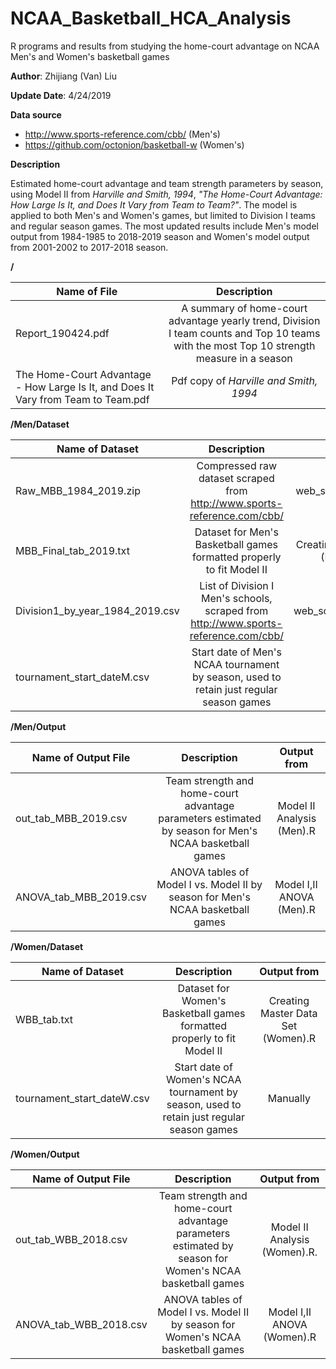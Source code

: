 # NCAA_Basketball_HCA_Analysis
R programs and results from studying the home-court advantage on NCAA Men's and Women's basketball games

**Author**: Zhijiang (Van) Liu

**Update Date**: 4/24/2019

**Data source**
* http://www.sports-reference.com/cbb/ (Men's)
* https://github.com/octonion/basketball-w (Women's)

**Description**

Estimated home-court advantage and team strength parameters by season, using Model II from *Harville and Smith, 1994*, *"The Home-Court Advantage: How Large Is It, and Does It Vary from Team to Team?"*. The model is applied to both Men's and Women's games, but limited to Division I teams and regular season games. The most updated results include Men's model output from 1984-1985 to 2018-2019 season and Women's model output from 2001-2002 to 2017-2018 season.

**/**

| Name of File | Description |
| ------------- |:-------------:|
| Report_190424.pdf | A summary of home-court advantage yearly trend, Division I team counts and Top 10 teams with the most Top 10 strength measure in a season |
| The Home-Court Advantage - How Large Is It, and Does It Vary from Team to Team.pdf | Pdf copy of *Harville and Smith, 1994* |

**/Men/Dataset**

| Name of Dataset | Description | Output from |
| ------------- |:-------------:|:-------------:|
| Raw_MBB_1984_2019.zip | Compressed raw dataset scraped from http://www.sports-reference.com/cbb/ | web_scrape_cbb_2019.R |
| MBB_Final_tab_2019.txt | Dataset for Men's Basketball games formatted properly to fit Model II | Creating Master Data Set (Men, 2019).R |
| Division1_by_year_1984_2019.csv | List of Division I Men's schools, scraped from http://www.sports-reference.com/cbb/ | web_scrape_Div1_2019.R |
| tournament_start_dateM.csv | Start date of Men's NCAA tournament by season, used to retain just regular season games | Manually | 

**/Men/Output**

| Name of Output File | Description | Output from |
| ------------- |:-------------:|:-------------:|
| out_tab_MBB_2019.csv | Team strength and home-court advantage parameters estimated by season for Men's NCAA basketball games | Model II Analysis (Men).R |
| ANOVA_tab_MBB_2019.csv | ANOVA tables of Model I vs. Model II by season for Men's NCAA basketball games | Model I,II ANOVA (Men).R |

**/Women/Dataset**

| Name of Dataset | Description | Output from |
| ------------- |:-------------:|:-------------:|
| WBB_tab.txt | Dataset for Women's Basketball games formatted properly to fit Model II | Creating Master Data Set (Women).R |
| tournament_start_dateW.csv | Start date of Women's NCAA tournament by season, used to retain just regular season games | Manually | 

**/Women/Output**

| Name of Output File | Description | Output from |
| ------------- |:-------------:|:-------------:|
| out_tab_WBB_2018.csv | Team strength and home-court advantage parameters estimated by season for Women's NCAA basketball games | Model II Analysis (Women).R.
| ANOVA_tab_WBB_2018.csv | ANOVA tables of Model I vs. Model II by season for Women's NCAA basketball games | Model I,II ANOVA (Women).R |
